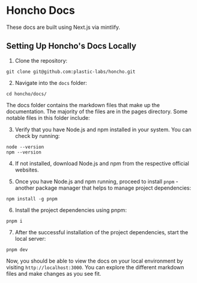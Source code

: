 # Honcho Docs

These docs are built using Next.js via mintlify.

## Setting Up Honcho's Docs Locally

1. Clone the repository:

```
git clone git@github.com:plastic-labs/honcho.git
```

2. Navigate into the `docs` folder:

```
cd honcho/docs/
```

The docs folder contains the markdown files that make up the documentation. The majority of the files are in the pages directory. Some notable files in this folder include:

3. Verify that you have Node.js and npm installed in your system. You can check by running:

```
node --version
npm --version
```

4. If not installed, download Node.js and npm from the respective official websites.

5. Once you have Node.js and npm running, proceed to install `pnpm` - another package manager that helps to manage project dependencies:

```
npm install -g pnpm
```

6. Install the project dependencies using pnpm:

```
pnpm i
```

7. After the successful installation of the project dependencies, start the local server:

```
pnpm dev
```

Now, you should be able to view the docs on your local environment by visiting `http://localhost:3000`. You can explore the different markdown files and make changes as you see fit.
